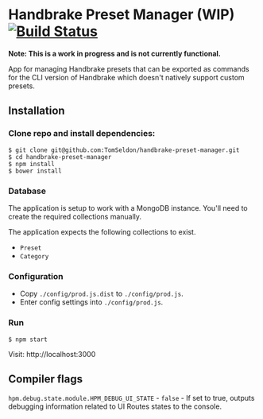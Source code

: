 # Handbrake Preset Manager (WIP) [![Build Status](https://travis-ci.org/TomSeldon/handbrake-preset-manager.svg)](https://travis-ci.org/TomSeldon/handbrake-preset-manager)

**Note: This is a work in progress and is not currently functional.**

App for managing Handbrake presets that can be exported as commands
for the CLI version of Handbrake which doesn't natively support
custom presets.

## Installation

### Clone repo and install dependencies:

```shell
$ git clone git@github.com:TomSeldon/handbrake-preset-manager.git
$ cd handbrake-preset-manager
$ npm install
$ bower install
```

### Database

The application is setup to work with a MongoDB instance. You'll need to create
the required collections manually.

The application expects the following collections to exist.

* `Preset`
* `Category`

### Configuration

* Copy `./config/prod.js.dist` to `./config/prod.js`.
* Enter config settings into `./config/prod.js`.

### Run

```shell
$ npm start
```

Visit: http://localhost:3000

## Compiler flags

`hpm.debug.state.module.HPM_DEBUG_UI_STATE` - `false` - If set to true, outputs
debugging information related to UI Routes states to the console.
